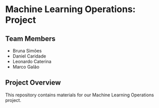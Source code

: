 # Machine Learning Operations: Project

## Team Members
- Bruna Simões
- Daniel Caridade
- Leonardo Caterina
- Marco Galão

## Project Overview
This repository contains materials for our Machine Learning Operations project.
